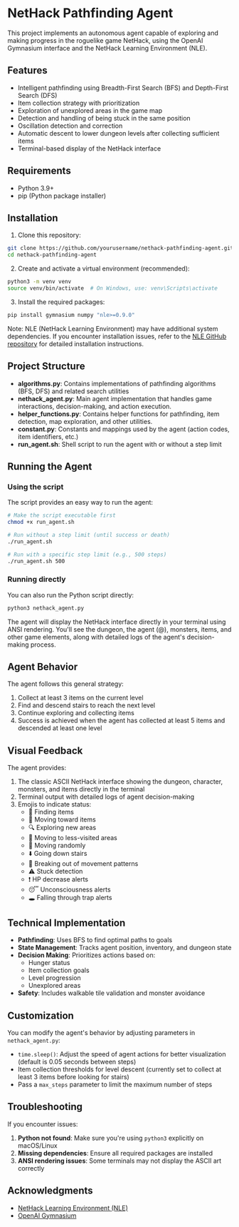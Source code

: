 # NetHack Pathfinding Agent

This project implements an autonomous agent capable of exploring and making progress in the roguelike game NetHack, using the OpenAI Gymnasium interface and the NetHack Learning Environment (NLE).

## Features

- Intelligent pathfinding using Breadth-First Search (BFS) and Depth-First Search (DFS)
- Item collection strategy with prioritization
- Exploration of unexplored areas in the game map
- Detection and handling of being stuck in the same position
- Oscillation detection and correction
- Automatic descent to lower dungeon levels after collecting sufficient items
- Terminal-based display of the NetHack interface

## Requirements

- Python 3.9+
- pip (Python package installer)

## Installation

1. Clone this repository:

```bash
git clone https://github.com/yourusername/nethack-pathfinding-agent.git
cd nethack-pathfinding-agent
```

2. Create and activate a virtual environment (recommended):

```bash
python3 -m venv venv
source venv/bin/activate  # On Windows, use: venv\Scripts\activate
```

3. Install the required packages:

```bash
pip install gymnasium numpy "nle>=0.9.0"
```

Note: NLE (NetHack Learning Environment) may have additional system dependencies. If you encounter installation issues, refer to the [NLE GitHub repository](https://github.com/facebookresearch/nle) for detailed installation instructions.

## Project Structure

- **algorithms.py**: Contains implementations of pathfinding algorithms (BFS, DFS) and related search utilities
- **nethack_agent.py**: Main agent implementation that handles game interactions, decision-making, and action execution.
- **helper_functions.py**: Contains helper functions for pathfinding, item detection, map exploration, and other utilities.
- **constant.py**: Constants and mappings used by the agent (action codes, item identifiers, etc.)
- **run_agent.sh**: Shell script to run the agent with or without a step limit

## Running the Agent

### Using the script

The script provides an easy way to run the agent:

```bash
# Make the script executable first
chmod +x run_agent.sh

# Run without a step limit (until success or death)
./run_agent.sh

# Run with a specific step limit (e.g., 500 steps)
./run_agent.sh 500
```

### Running directly

You can also run the Python script directly:

```bash
python3 nethack_agent.py
```

The agent will display the NetHack interface directly in your terminal using ANSI rendering. You'll see the dungeon, the agent (@), monsters, items, and other game elements, along with detailed logs of the agent's decision-making process.

## Agent Behavior

The agent follows this general strategy:

1. Collect at least 3 items on the current level
2. Find and descend stairs to reach the next level
3. Continue exploring and collecting items
4. Success is achieved when the agent has collected at least 5 items and descended at least one level

## Visual Feedback

The agent provides:

1. The classic ASCII NetHack interface showing the dungeon, character, monsters, and items directly in the terminal
2. Terminal output with detailed logs of agent decision-making
3. Emojis to indicate status:
   - 🎒 Finding items
   - 🏃 Moving toward items
   - 🔍 Exploring new areas
   - 👣 Moving to less-visited areas
   - 🎲 Moving randomly
   - ⬇️ Going down stairs
   - 🔄 Breaking out of movement patterns
   - ⚠️ Stuck detection
   - ❗ HP decrease alerts
   - 😴 Unconsciousness alerts
   - 🕳️ Falling through trap alerts

## Technical Implementation

- **Pathfinding**: Uses BFS to find optimal paths to goals
- **State Management**: Tracks agent position, inventory, and dungeon state
- **Decision Making**: Prioritizes actions based on:
  - Hunger status
  - Item collection goals
  - Level progression
  - Unexplored areas
- **Safety**: Includes walkable tile validation and monster avoidance

## Customization

You can modify the agent's behavior by adjusting parameters in `nethack_agent.py`:

- `time.sleep()`: Adjust the speed of agent actions for better visualization (default is 0.05 seconds between steps)
- Item collection thresholds for level descent (currently set to collect at least 3 items before looking for stairs)
- Pass a `max_steps` parameter to limit the maximum number of steps

## Troubleshooting

If you encounter issues:

1. **Python not found**: Make sure you're using `python3` explicitly on macOS/Linux
2. **Missing dependencies**: Ensure all required packages are installed
3. **ANSI rendering issues**: Some terminals may not display the ASCII art correctly

## Acknowledgments

- [NetHack Learning Environment (NLE)](https://github.com/facebookresearch/nle)
- [OpenAI Gymnasium](https://gymnasium.farama.org/)
